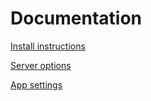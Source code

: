 # Documentation

[Install instructions](/install)

[Server options](/options)

[App settings](/settings)
